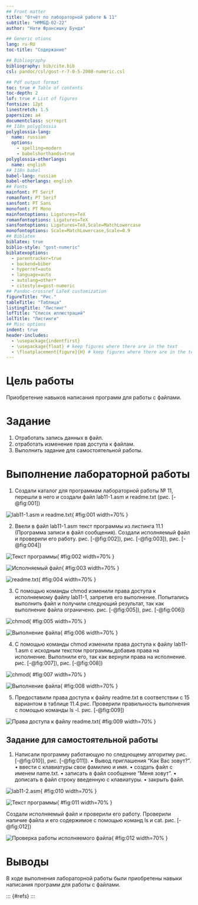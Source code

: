 ```yaml
---
## Front matter
title: "Отчёт по лабораторной работе № 11"
subtitle: "НММБД-02-22"
author: "Нати Франсишку Бунда"

## Generic otions
lang: ru-RU
toc-title: "Содержание"

## Bibliography
bibliography: bib/cite.bib
csl: pandoc/csl/gost-r-7-0-5-2008-numeric.csl

## Pdf output format
toc: true # Table of contents
toc-depth: 2
lof: true # List of figures
fontsize: 12pt
linestretch: 1.5
papersize: a4
documentclass: scrreprt
## I18n polyglossia
polyglossia-lang:
  name: russian
  options:
	- spelling=modern
	- babelshorthands=true
polyglossia-otherlangs:
  name: english
## I18n babel
babel-lang: russian
babel-otherlangs: english
## Fonts
mainfont: PT Serif
romanfont: PT Serif
sansfont: PT Sans
monofont: PT Mono
mainfontoptions: Ligatures=TeX
romanfontoptions: Ligatures=TeX
sansfontoptions: Ligatures=TeX,Scale=MatchLowercase
monofontoptions: Scale=MatchLowercase,Scale=0.9
## Biblatex
biblatex: true
biblio-style: "gost-numeric"
biblatexoptions:
  - parentracker=true
  - backend=biber
  - hyperref=auto
  - language=auto
  - autolang=other*
  - citestyle=gost-numeric
## Pandoc-crossref LaTeX customization
figureTitle: "Рис."
tableTitle: "Таблица"
listingTitle: "Листинг"
lofTitle: "Список иллюстраций"
lolTitle: "Листинги"
## Misc options
indent: true
header-includes:
  - \usepackage{indentfirst}
  - \usepackage{float} # keep figures where there are in the text
  - \floatplacement{figure}{H} # keep figures where there are in the text
---
```


# Цель работы

Приобретение навыков написания программ для работы с файлами.

# Задание

1. Отработать запись данных в файл.
2. отработать изменение прав доступа к файлам.
3. Выполнить задание для самостоятельной работы.

# Выполнение лабораторной работы

1. Создали каталог для программам лабораторной работы № 11, перешли
в него и создали файл lab11-1.asm и readme.txt (рис. [-@fig:001])

![lab11-1.asm и readme.txt](image/1.png){ #fig:001 width=70% }

2. Ввели в файл lab11-1.asm текст программы из листинга 11.1 (Программа
записи в файл сообщения). Создали исполняемый файл и проверили его
работу. рис. [-@fig:002]), рис. [-@fig:003]), рис. [-@fig:004])

![Текст программы](image/2.png){ #fig:002 width=70% }

![Исполняемый файл](image/3.png){ #fig:003 width=70% }

![readme.txt](image/4.png){ #fig:004 width=70% }

3. С помощью команды chmod изменили права доступа к исполняемому файлу
lab11-1, запретив его выполнение. Попытались выполнить файл и получили следующий результат, так как выполнение файла ограничено. рис. [-@fig:005]), рис. [-@fig:006])

![chmod](image/5.png){ #fig:005 width=70% }

![Выполнение файла](image/6.png){ #fig:006 width=70% }

4. С помощью команды chmod изменили права доступа к файлу lab11-1.asm с
исходным текстом программы,добавив права на исполнение. Выполнили его, так как вернули права на исполнение. рис. [-@fig:007]), рис. [-@fig:008])

![chmod](image/7.png){ #fig:007 width=70% }

![Выполнение файла](image/8.png){ #fig:008 width=70% }

5. Предоставили права доступа к файлу readme.txt в соответствии с 15 вариантом в таблице 11.4.рис. Проверили правильность выполнения с помощью
команды ls -l. рис. [-@fig:009])

![Права доступа к файлу readme.txt](image/9.png){ #fig:009 width=70% }

## Задание для самостоятельной работы

1. Написали программу работающую по следующему алгоритму рис. [-@fig:010]), рис. [-@fig:011]).
• Вывод приглашения “Как Вас зовут?”.
• ввести с клавиатуры свои фамилию и имя.
• создать файл с именем name.txt.
• записать в файл сообщение “Меня зовут”.
• дописать в файл строку введенную с клавиатуры.
• закрыть файл.

![lab11-2.asm](image/10.png){ #fig:010 width=70% }

![Текст программы](image/11.png){ #fig:011 width=70% }

Создали исполняемый файл и проверили его работу. Проверили наличие файла
и его содержимое с помощью команд ls и cat. рис. [-@fig:012])

![Проверка работы исполняемого файла](image/12.png){ #fig:012 width=70% }

# Выводы

В ходе выполнения лабораторной работы были приобретены навыки написания программ для работы с файлами.

::: {#refs}
:::
